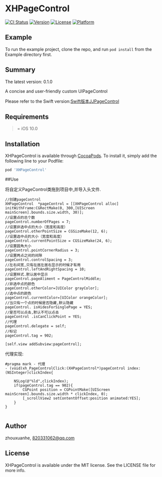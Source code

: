 # XHPageControl

[![CI Status](https://img.shields.io/travis/oauth2/XHPageControl.svg?style=flat)](https://travis-ci.org/oauth2/XHPageControl)
[![Version](https://img.shields.io/cocoapods/v/XHPageControl.svg?style=flat)](https://cocoapods.org/pods/XHPageControl)
[![License](https://img.shields.io/cocoapods/l/XHPageControl.svg?style=flat)](https://cocoapods.org/pods/XHPageControl)
[![Platform](https://img.shields.io/cocoapods/p/XHPageControl.svg?style=flat)](https://cocoapods.org/pods/XHPageControl)

## Example

To run the example project, clone the repo, and run `pod install` from the Example directory first.


## Summary

The latest version: 0.1.0

A concise and user-friendly custom UIPageControl

Please refer to the Swift version:[Swift版本JJPageControl](https://github.com/zxhkit/JJPageControl)

## Requirements

  >= iOS 10.0

## Installation

XHPageControl is available through [CocoaPods](https://cocoapods.org). To install
it, simply add the following line to your Podfile:

```ruby
pod 'XHPageControl'
```

##Use

将自定义PageControl类拖到项目中,并导入头文件.
```
//创建pageControl
XHPageControl  *pageControl = [[XHPageControl alloc] initWithFrame:CGRectMake(0, 300,[UIScreen mainScreen].bounds.size.width, 30)];
//设置点的总个数
pageControl.numberOfPages = 7;
//设置非选中点的大小（宽度和高度）
pageControl.otherPointSize = CGSizeMake(12, 6);
//设置选中点的大小（宽度和高度）
pageControl.currentPointSize = CGSizeMake(24, 6);
//设置圆角大小
pageControl.pointCornerRadius = 3;
//设置两点之间的间隙
pageControl.controlSpacing = 3;
//左右间宽,只有在居左居右显示的时候才有用
pageControl.leftAndRightSpacing = 10;
//设置样式.默认居中显示
pageControl.pageAliment = PageControlMiddle;
//非选中点的颜色  
pageControl.otherColor=[UIColor grayColor];
//选中点的颜色  
pageControl.currentColor=[UIColor orangeColor];
//当只有一个点的时候是否隐藏,默认隐藏
pageControl. isHidesForSinglePage = YES;
//是否可以点击,默认不可以点击
pageControl .isCanClickPoint = YES;
//代理    
pageControl.delegate = self;
//标记    
pageControl.tag = 902;
    
[self.view addSubview:pageControl];

```
代理实现:

```
#pragma mark - 代理
- (void)xh_PageControlClick:(XHPageControl*)pageControl index:(NSInteger)clickIndex{

    NSLog(@"%ld",clickIndex);
    if(pageControl.tag == 902){
        CGPoint position = CGPointMake([UIScreen mainScreen].bounds.size.width * clickIndex, 0);
        [_scrollView2 setContentOffset:position animated:YES];
    }
}


```

## Author

zhouxuanhe, 820331062@qq.com

## License

XHPageControl is available under the MIT license. See the LICENSE file for more info.

